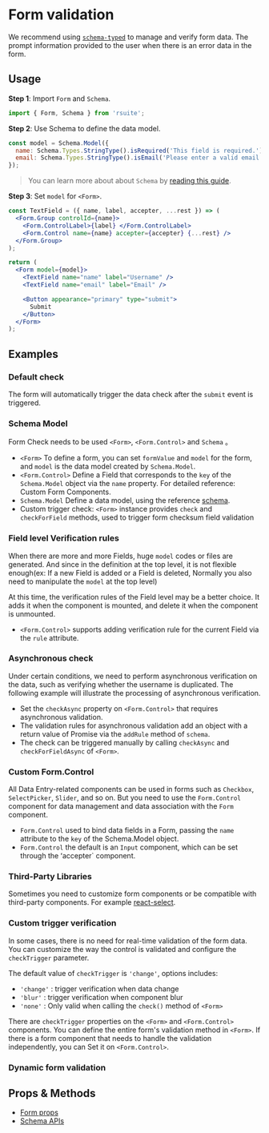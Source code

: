 # Form validation

We recommend using [`schema-typed`](https://github.com/rsuite/schema-typed) to manage and verify form data. The prompt information provided to the user when there is an error data in the form.

## Usage

**Step 1**: Import `Form` and `Schema`.

```jsx
import { Form, Schema } from 'rsuite';
```

**Step 2**: Use Schema to define the data model.

```jsx
const model = Schema.Model({
  name: Schema.Types.StringType().isRequired('This field is required.'),
  email: Schema.Types.StringType().isEmail('Please enter a valid email address.')
});
```

> You can learn more about about `Schema` by [reading this guide](https://github.com/rsuite/schema-typed#schema-typed).

**Step 3**: Set `model` for `<Form>`.

```jsx
const TextField = ({ name, label, accepter, ...rest }) => (
  <Form.Group controlId={name}>
    <Form.ControlLabel>{label} </Form.ControlLabel>
    <Form.Control name={name} accepter={accepter} {...rest} />
  </Form.Group>
);

return (
  <Form model={model}>
    <TextField name="name" label="Username" />
    <TextField name="email" label="Email" />

    <Button appearance="primary" type="submit">
      Submit
    </Button>
  </Form>
);
```

## Examples

### Default check

The form will automatically trigger the data check after the `submit` event is triggered.

<!--{include:`form-check-default.md`}-->

### Schema Model

Form Check needs to be used `<Form>`, `<Form.Control>` and `Schema` 。

- `<Form>` To define a form, you can set `formValue` and `model` for the form, and `model` is the data model created by `Schema.Model`.
- `<Form.Control>` Define a Field that corresponds to the `key` of the `Schema.Model` object via the `name` property. For detailed reference: Custom Form Components.
- `Schema.Model` Define a data model, using the reference [schema](https://github.com/rsuite/schema-typed#schema-typed).
- Custom trigger check: `<Form>` instance provides `check` and `checkForField` methods, used to trigger form checksum field validation

<!--{include:`form-check.md`}-->

### Field level Verification rules

When there are more and more Fields, huge `model` codes or files are generated. And since in the definition at the top level, it is not flexible enough(ex: If a new Field is added or a Field is deleted, Normally you also need to manipulate the `model` at the top level)

At this time, the verification rules of the Field level may be a better choice. It adds it when the component is mounted, and delete it when the component is unmounted.

- `<Form.Control>` supports adding verification rule for the current Field via the `rule` attribute.

<!--{include:`form-control-rule.md`}-->

### Asynchronous check

Under certain conditions, we need to perform asynchronous verification on the data, such as verifying whether the username is duplicated. The following example will illustrate the processing of asynchronous verification.

- Set the `checkAsync` property on `<Form.Control>` that requires asynchronous validation.
- The validation rules for asynchronous validation add an object with a return value of Promise via the `addRule` method of `schema`.
- The check can be triggered manually by calling `checkAsync` and `checkForFieldAsync` of `<Form>`.

<!--{include:`form-check-async.md`}-->

### Custom Form.Control

All Data Entry-related components can be used in forms such as `Checkbox`, `SelectPicker`, `Slider`, and so on. But you need to use the `Form.Control` component for data management and data association with the `Form` component.

- `Form.Control` used to bind data fields in a Form, passing the `name` attribute to the `key` of the Schema.Model object.
- `Form.Control` the default is an `Input` component, which can be set through the ʻaccepter` component.

<!--{include:`custom-form-control.md`}-->

### Third-Party Libraries

Sometimes you need to customize form components or be compatible with third-party components. For example [react-select](https://github.com/JedWatson/react-select).

<!--{include:`custom-third-party-libraries.md`}-->

### Custom trigger verification

In some cases, there is no need for real-time validation of the form data. You can customize the way the control is validated and configure the `checkTrigger` parameter.

The default value of `checkTrigger` is `'change'`, options includes:

- `'change'` : trigger verification when data change
- `'blur'` : trigger verification when component blur
- `'none'` : Only valid when calling the `check()` method of `<Form>`

There are `checkTrigger` properties on the `<Form>` and `<Form.Control>` components. You can define the entire form's validation method in `<Form>`. If there is a form component that needs to handle the validation independently, you can Set it on `<Form.Control>`.

<!--{include:`custom-check-trigger.md`}-->

### Dynamic form validation

<!--{include:`dynamic-form.md`}-->

## Props & Methods

- [Form props](/components/form)
- [Schema APIs](https://github.com/rsuite/schema-typed#table-of-contents)
